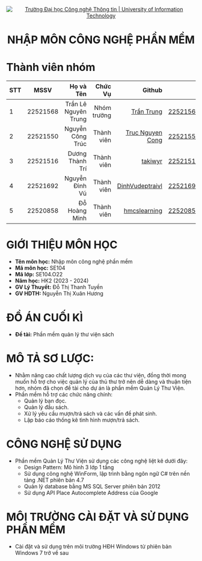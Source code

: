 <!-- Banner -->
<p align="center">
  <a href="https://www.uit.edu.vn/" title="Trường Đại học Công nghệ Thông tin" style="border: none;">
    <img src="https://i.imgur.com/WmMnSRt.png" alt="Trường Đại học Công nghệ Thông tin | University of Information Technology">
  </a>
</p>

<h1 align="center"><b>NHẬP MÔN CÔNG NGHỆ PHẦN MỀM</b></h1>

# Thành viên nhóm
| STT    | MSSV          | Họ và Tên              |Chức Vụ    | Github                                                  | Email                   |
| ------ |:-------------:| ----------------------:|----------:|--------------------------------------------------------:|-------------------------:
| 1      | 22521568      | Trần Lê Nguyên Trung   |Nhóm trưởng|[Trần Trung](https://github.com/Fat-ctrl)                |22521568@gm.uit.edu.vn   |
| 2      | 22521550      | Nguyễn Công Trúc       |Thành viên |[Truc Nguyen Cong](https://github.com/truc0202)          |22521550@gm.uit.edu.vn   |
| 3      | 22521516      | Dương Thành Trí        |Thành viên |[takiwyr](https://github.com/takiwyr)                    |22521516@gm.uit.edu.vn   |
| 4      | 22521692      | Nguyễn Đình Vũ         |Thành viên |[DinhVudeptraivl](https://github.com/DinhVudeptraivl)    |22521692@gm.uit.edu.vn   |
| 5      | 22520858      | Đỗ Hoàng Minh          |Thành viên |[hmcslearning](https://github.com/hmcslearning)          |22520858@gm.uit.edu.vn   |

# GIỚI THIỆU MÔN HỌC
* **Tên môn học:** Nhập môn công nghệ phần mềm
* **Mã môn học:** SE104
* **Mã lớp:** SE104.O22
* **Năm học:** HK2 (2023 - 2024)
* **GV Lý Thuyết:** Đỗ Thị Thanh Tuyền
* **GV HDTH:** Nguyễn Thị Xuân Hương

# ĐỒ ÁN CUỐI KÌ
* **Đề tài:** Phần mềm quản lý thư viện sách

# MÔ TẢ SƠ LƯỢC:
- Nhằm nâng cao chất lượng dịch vụ của các thư viện, đồng thời mong muốn hỗ trợ cho việc quản lý của thủ thư trở nên dễ dàng và thuận tiện hơn, nhóm đã chọn đề tài cho dự án là phần mềm Quản Lý Thư Viện.
- Phần mềm hỗ trợ các chức năng chính:
  + Quản lý bạn đọc.
  + Quản lý đầu sách.
  + Xử lý yêu cầu mượn/trả sách và các vấn đề phát sinh.
  + Lập báo cáo thống kê tình hình mượn/trả sách.

# CÔNG NGHỆ SỬ DỤNG
- Phần mềm Quản Lý Thư Viện sử dụng các công nghệ liệt kê dưới đây:
  + Design Pattern: Mô hình 3 lớp 1 tầng
  + Sử dụng công nghệ WinForm, lập trình bằng ngôn ngữ C# trên nền tảng .NET phiên bản 4.7
  + Quản lý database bằng MS SQL Server phiên bản 2012
  + Sử dụng API Place Autocomplete Address của Google

# MÔI TRƯỜNG CÀI ĐẶT VÀ SỬ DỤNG PHẦN MỀM
- Cài đặt và sử dụng trên môi trường HĐH Windows từ phiên bản Windows 7 trở về sau

<!-- Footer
<p align='center'>Copyright lololol</p> -->
